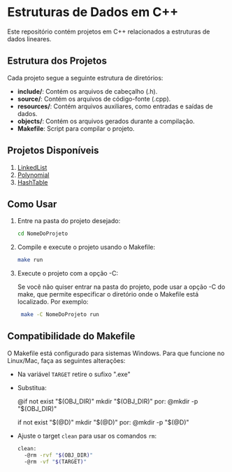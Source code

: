 # Estruturas de Dados em C++

Este repositório contém projetos em C++ relacionados a estruturas de dados lineares.

## Estrutura dos Projetos

Cada projeto segue a seguinte estrutura de diretórios:

- **include/**: Contém os arquivos de cabeçalho (.h).
- **source/**: Contém os arquivos de código-fonte (.cpp).
- **resources/**: Contém arquivos auxiliares, como entradas e saídas de dados.
- **objects/**: Contém os arquivos gerados durante a compilação.
- **Makefile**: Script para compilar o projeto.

## Projetos Disponíveis

1. [LinkedList](./LinkedList/README.md)
2. [Polynomial](./Polynomial/README.md)
3. [HashTable](./HashTable/README.md)

## Como Usar

1. Entre na pasta do projeto desejado:
   ```bash
   cd NomeDoProjeto
   ```

2. Compile e execute o projeto usando o Makefile:
    ```bash
    make run
    ```
3. Execute o projeto com a opção -C:  

   Se você não quiser entrar na pasta do projeto, pode usar a opção -C do make, que permite especificar o diretório onde o Makefile está localizado. Por exemplo:

   ```bash
    make -C NomeDoProjeto run
    ```


## Compatibilidade do Makefile

O Makefile está configurado para sistemas Windows. Para que funcione no Linux/Mac, faça as seguintes alterações:

- Na variável `TARGET` retire o sufixo ".exe"

- Substitua:

   @if not exist "$(OBJ_DIR)" mkdir "$(OBJ_DIR)"
   por:
   @mkdir -p "$(OBJ_DIR)"

   if not exist "$(@D)" mkdir "$(@D)"
   por:
   @mkdir -p "$(@D)"

- Ajuste o target `clean` para usar os comandos `rm`:

  ```bash
  clean:
	-@rm -rvf "$(OBJ_DIR)"
	-@rm -vf "$(TARGET)"
   ```